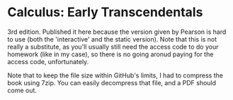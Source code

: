 # Calculus: Early Transcendentals

3rd edition. Published it here because the version given by Pearson is hard to use (both the 'interactive' and the static version). Note that this is not really a substitute, as you'll usually still need the access code to do your homework (like in my case), so there is no going aronud paying for the access code, unfortunately.

Note that to keep the file size within GitHub's limits, I had to compress the book using 7zip. You can easily decompress that file, and a PDF should come out.
